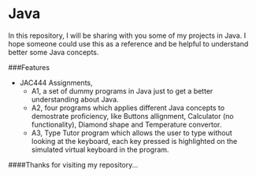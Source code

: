 Java 
====

In this repository, I will be sharing with you some of my projects in Java. I hope someone could use this as a reference and be helpful to understand better some Java concepts.

###Features
*	JAC444 Assignments,
	*	A1, a set of dummy programs in Java just to get a better understanding about Java.
	*	A2, four programs which applies different Java concepts to demostrate proficiency, like Buttons allignment, Calculator (no functionality), Diamond shape and Temperature convertor.
	*	A3, Type Tutor program which allows the user to type without looking at the keyboard, each key pressed is highlighted on the simulated virtual keyboard in the program.

####Thanks for visiting my repository...